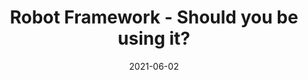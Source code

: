 ---
categories:
- Software Testing
date: '2021-06-02'
title: Robot Framework - Should you be using it?
---